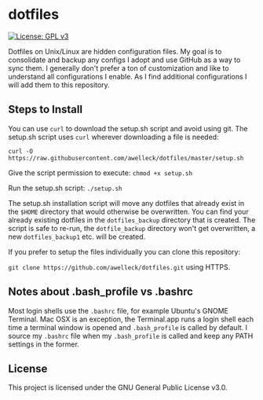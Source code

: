 # dotfiles
[![License: GPL v3](https://img.shields.io/badge/License-GPL%20v3-blue.svg)](http://www.gnu.org/licenses/gpl-3.0)

Dotfiles on Unix/Linux are hidden configuration files. My goal is to consolidate and backup any configs I adopt and use GitHub as a way to sync them. I generally don't prefer a ton of customization and like to understand all configurations I enable. As I find additional configurations I will add them to this repository.

## Steps to Install

You can use `curl` to download the setup.sh script and avoid using git. The setup.sh script uses `curl` wherever downloading a file is needed:

`curl -O https://raw.githubusercontent.com/awelleck/dotfiles/master/setup.sh`

Give the script permission to execute:
`chmod +x setup.sh`

Run the setup.sh script:
`./setup.sh`

The setup.sh installation script will move any dotfiles that already exist in the `$HOME` directory that would otherwise be overwritten. You can find your already existing dotfiles in the `dotfiles_backup` directory that is created. The script is safe to re-run, the `dotfile_backup` directory won't get overwritten, a new `dotfiles_backup1` etc. will be created.

If you prefer to setup the files individually you can clone this repository:

`git clone https://github.com/awelleck/dotfiles.git` using HTTPS.

## Notes about .bash_profile vs .bashrc

Most login shells use the `.bashrc` file, for example Ubuntu's GNOME Terminal. Mac OSX is an exception, the Terminal.app runs a login shell each time a terminal window is opened and `.bash_profile` is called by default. I source my `.bashrc` file when my `.bash_profile` is called and keep any PATH settings in the former.

## License

This project is licensed under the GNU General Public License v3.0.
